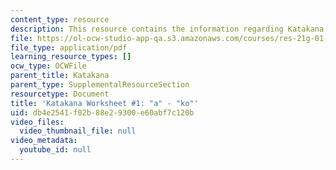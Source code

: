 ```yaml
---
content_type: resource
description: This resource contains the information regarding Katakana.
file: https://ol-ocw-studio-app-qa.s3.amazonaws.com/courses/res-21g-01-kana-spring-2010/db4e2541f02b88e29300e60abf7c120b_MITRES_21G_01S10_k1.pdf
file_type: application/pdf
learning_resource_types: []
ocw_type: OCWFile
parent_title: Katakana
parent_type: SupplementalResourceSection
resourcetype: Document
title: 'Katakana Worksheet #1: "a" - "ko"'
uid: db4e2541-f02b-88e2-9300-e60abf7c120b
video_files:
  video_thumbnail_file: null
video_metadata:
  youtube_id: null
---
```

